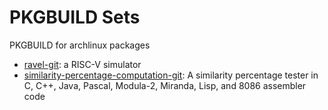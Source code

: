 # PKGBUILD Sets

PKGBUILD for archlinux packages

- [ravel-git](ravel-git/): a RISC-V simulator
- [similarity-percentage-computation-git](similarity-percentage-computation-git): A similarity percentage tester in C, C++, Java, Pascal, Modula-2, Miranda, Lisp, and 8086 assembler code

